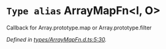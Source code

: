 # `Type alias` ArrayMapFn\<I, O>

Callback for Array.prototype.map or Array.prototype.filter

*Defined in [types/ArrayMapFn.d.ts:5:30](https://github.com/Alorel/rxutils/blob/7f8a5b2/projects/rxutils/types/ArrayMapFn.d.ts#L5).*